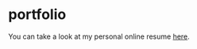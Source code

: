 # portfolio
You can take a look at my personal online resume [here](https://daniyal-riza-elibol.github.io/portfolio).
